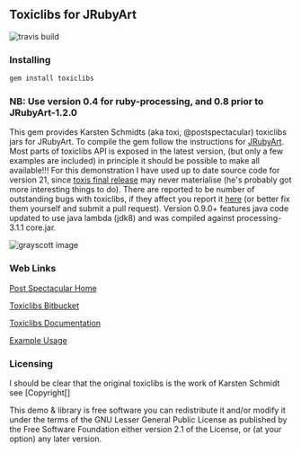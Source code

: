 ## Toxiclibs for JRubyArt

![travis build](https://travis-ci.org/ruby-processing/toxicgem.svg)

### Installing
```bash
gem install toxiclibs
```

### NB: Use version 0.4 for ruby-processing, and 0.8 prior to JRubyArt-1.2.0

This gem provides Karsten Schmidts (aka toxi, @postspectacular) toxiclibs jars for JRubyArt. To compile the gem follow the instructions for [JRubyArt][]. Most parts of toxiclibs API is exposed in the latest version, (but only a few examples are included) in principle it should be possible to make all available!!! For this demonstration I have used up to date source code for version 21, since [toxis final release][] may never materialise (he's probably got more interesting things to do). There are reported to be number of outstanding bugs with toxiclibs, if they affect you report it [here][] (or better fix them yourself and submit a pull request). Version 0.9.0+ features java code updated to use java lambda (jdk8) and was compiled against processing-3.1.1 core.jar. 

![grayscott image](http://4.bp.blogspot.com/-d4MiL4_0Njk/VFJMv6VUicI/AAAAAAAAEgY/fFAfrXDxNXM/s400/grayscott.png)

### Web Links

[Post Spectacular Home][]

[Toxiclibs Bitbucket][]

[Toxiclibs Documentation][]

[Example Usage][]

### Licensing

I should be clear that the original toxiclibs is the work of Karsten Schmidt see [Copyright[]
 
This demo & library is free software you can redistribute it and/or
modify it under the terms of the GNU Lesser General Public
License as published by the Free Software Foundation either
version 2.1 of the License, or (at your option) any later version.

[toxis final release]:http://hg.postspectacular.com/toxiclibs/issue/54/update-toxiclibs-for-processing-21
[JRubyArt]:https://github.com/ruby-processing/JRubyArt
[Post Spectacular Home]:http://postspectacular.com/
[Toxiclibs Bitbucket]:http://hg.postspectacular.com/
[Toxiclibs Documentation]:http://toxiclibs.org/
[Example Usage]:https://github.com/ruby-processing/toxicgem/tree/master/examples
[here]:https://github.com/ruby-processing/toxiclibs/issues
[Copyright]:https://github.com/ruby-processing/toxiclibs/COPYING.md

